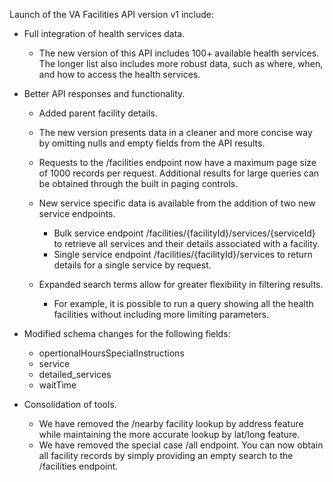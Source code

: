 Launch of the VA Facilities API version v1 include:
- Full integration of health services data. 
  - The new version of this API includes 100+ available health services. The longer list also includes more robust data, such as where, when, and how to access the health services.
- Better API responses and functionality.
  - Added parent facility details.
  - The new version presents data in a cleaner and more concise way by omitting nulls and empty fields from the API results.
  - Requests to the /facilities endpoint now have a maximum page size of 1000 records per request. Additional results for large queries can be obtained through the built in paging controls.
  - New service specific data is available from the addition of two new service endpoints.
    - Bulk service endpoint /facilities/{facilityId}/services/{serviceId} to retrieve all services and their details associated with a facility.
    - Single service endpoint /facilities/{facilityId}/services to return details for a single service by request.
  
  - Expanded search terms allow for greater flexibility in filtering results.
    - For example, it is possible to run a query showing all the health facilities without including more limiting parameters.
  
- Modified schema changes for the following fields:
  - opertionalHoursSpecialInstructions
  - service
  - detailed_services
  - waitTime
- Consolidation of tools.
  - We have removed the /nearby facility lookup by address feature while maintaining the more accurate lookup by lat/long feature.
  - We have removed the special case /all endpoint. You can now obtain all facility records by simply providing an empty search to the /facilities endpoint.
